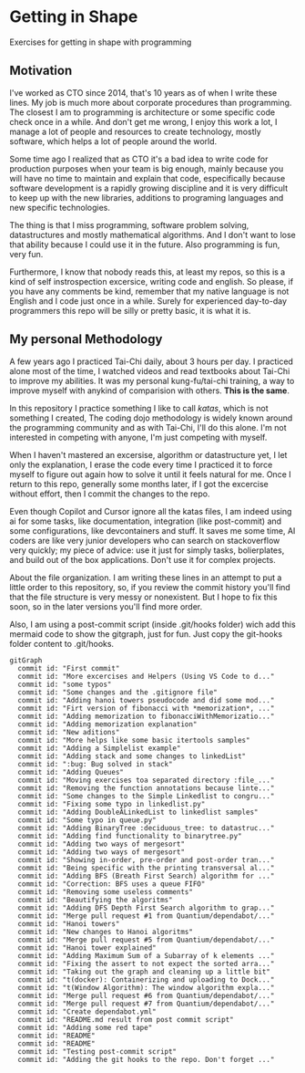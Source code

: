# Getting in Shape

Exercises for getting in shape with programming

## Motivation

I've worked as CTO since 2014, that's 10 years as of when I write these lines. My job is much more about corporate procedures than programming. The closest I am to programming is architecture or some specific code check once in a while. And don't get me wrong, I enjoy this work a lot, I manage a lot of people and resources to create technology, mostly software, which helps a lot of people around the world.

Some time ago I realized that as CTO it's a bad idea to write code for production purposes when your team is big enough, mainly because you will have no time to maintain and explain that code, especifically because software development is a rapidly growing discipline and it is very difficult to keep up with the new libraries, additions to programing languages and new specific technologies. 

The thing is that I miss programming, software problem solving, datastructures and mostly mathematical algorithms. And I don't want to lose that ability because I could use it in the future. Also programming is fun, very fun.

Furthermore, I know that nobody reads this, at least my repos, so this is a kind of self instrospection excersice, writing code and english. So please, if you have any comments be kind, remember that my native language is not English and I code just once in a while. Surely for experienced day-to-day programmers this repo will be silly or pretty basic, it is what it is.

## My personal Methodology

A few years ago I practiced Tai-Chi daily, about 3 hours per day. I practiced alone most of the time, I watched videos and read textbooks about Tai-Chi to improve my abilities. It was my personal kung-fu/tai-chi training, a way to improve myself with anykind of comparision with others. **This is the same**.

In this repository I practice something I like to call *katas*, which is not something I created, The coding dojo methodology is widely known around the programming community and as with Tai-Chi, I'll do this alone. I'm not interested in competing with anyone, I'm just competing with myself.

When I haven't mastered an excersise, algorithm or datastructure yet, I let only the explanation, I erase the code every time I practiced it to force myself to figure out again how to solve it until it feels natural for me. Once I return to this repo, generally some months later, if I got the excercise without effort, then I commit the changes to the repo.

Even though Copilot and Cursor ignore all the katas files, I am indeed using ai for some tasks, like documentation, integration (like post-commit) and some configurations, like devcontainers and stuff. It saves me some time, AI coders are like very junior developers who can search on stackoverflow very quickly; my piece of advice: use it just for simply tasks, bolierplates, and build out of the box applications. Don't use it for complex projects. 


About the file organization. I am writing these lines in an attempt to put a little order to this repository, so, if you review the commit history you'll find that the file structure is very messy or nonexistent. But I hope to fix this soon, so in the later versions you'll find more order.

Also, I am using a post-commit script (inside .git/hooks folder) wich add this mermaid code to show the gitgraph, just for fun. Just copy the git-hooks folder content to .git/hooks.

```mermaid
gitGraph
  commit id: "First commit"
  commit id: "More excercises and Helpers (Using VS Code to d..."
  commit id: "some typos"
  commit id: "Some changes and the .gitignore file"
  commit id: "Adding hanoi towers pseudocode and did some mod..."
  commit id: "Firt version of fibonacci with *memorization*, ..."
  commit id: "Adding memorization to fibonacciWithMemorizatio..."
  commit id: "Adding memorization explanation"
  commit id: "New aditions"
  commit id: "More helps like some basic itertools samples"
  commit id: "Adding a Simplelist example"
  commit id: "Adding stack and some changes to linkedList"
  commit id: ":bug: Bug solved in stack"
  commit id: "Adding Queues"
  commit id: "Moving exercises toa separated directory :file_..."
  commit id: "Removing the function annotations because linte..."
  commit id: "Some changes to the Simple Linkedlist to congru..."
  commit id: "Fixing some typo in linkedlist.py"
  commit id: "Adding DoubleÃLinkedList to linkedlist samples"
  commit id: "Some typo in queue.py"
  commit id: "Adding BinaryTree :deciduous_tree: to datastruc..."
  commit id: "Adding find functionality to binarytree.py"
  commit id: "Adding two ways of mergesort"
  commit id: "Adding two ways of mergesort"
  commit id: "Showing in-order, pre-order and post-order tran..."
  commit id: "Being specific with the printing transversal al..."
  commit id: "Adding BFS (Breath First Search) algorithm for ..."
  commit id: "Correction: BFS uses a queue FIFO"
  commit id: "Removing some useless comments"
  commit id: "Beautifying the algoritms"
  commit id: "Adding DFS Depth First Search algorithm to grap..."
  commit id: "Merge pull request #1 from Quantium/dependabot/..."
  commit id: "Hanoi towers"
  commit id: "New changes to Hanoi algoritms"
  commit id: "Merge pull request #5 from Quantium/dependabot/..."
  commit id: "Hanoi tower explained"
  commit id: "Adding Maximum Sum of a Subarray of k elements ..."
  commit id: "Fixing the assert to not expect the sorted arra..."
  commit id: "Taking out the graph and cleaning up a little bit"
  commit id: "t(docker): Containerizing and uploading to Dock..."
  commit id: "t(Window Algorithm): The window algorithm expla..."
  commit id: "Merge pull request #6 from Quantium/dependabot/..."
  commit id: "Merge pull request #7 from Quantium/dependabot/..."
  commit id: "Create dependabot.yml"
  commit id: "README.md result from post commit script"
  commit id: "Adding some red tape"
  commit id: "README"
  commit id: "README"
  commit id: "Testing post-commit script"
  commit id: "Adding the git hooks to the repo. Don't forget ..."
```
